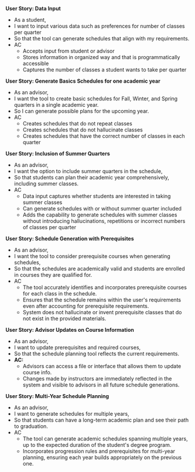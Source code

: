 
**User Story: Data Input**
- As a student,
- I want to input various data such as preferences for number of classes per quarter
- So that the tool can generate schedules that align with my requirements.
- AC
	- Accepts input from student or advisor
	- Stores information in organized way and that is programmatically accessible
	- Captures the number of classes a student wants to take per quarter

**User Story: Generate Basics Schedules for one academic year**
- As an advisor,
- I want the tool to create basic schedules for Fall, Winter, and Spring quarters in a single academic year.
- So I can generate possible plans for the upcoming year.
- AC
	- Creates schedules that do not repeat classes
	- Creates schedules that do not hallucinate classes
	- Creates schedules that have the correct number of classes in each quarter

**User Story: Inclusion of Summer Quarters**
- As an advisor,
- I want the option to include summer quarters in the schedule,
- So that students can plan their academic year comprehensively, including summer classes.
- AC
	- Data input captures whether students are interested in taking summer classes
	- Can generate schedules with or without summer quarter included
	- Adds the capability to generate schedules with summer classes without introducing hallucinations, repetitions or incorrect numbers of classes per quarter

**User Story: Schedule Generation with Prerequisites**
- As an advisor,
- I want the tool to consider prerequisite courses when generating schedules,
- So that the schedules are academically valid and students are enrolled in courses they are qualified for.
- AC
	- The tool accurately identifies and incorporates prerequisite courses for each class in the schedule.
	- Ensures that the schedule remains within the user's requirements even after accounting for prerequisite requirements.
	- System does not hallucinate or invent prerequisite classes that do not exist in the provided materials.

**User Story: Advisor Updates on Course Information**
- As an advisor,
- I want to update prerequisites and required courses,
- So that the schedule planning tool reflects the current requirements.
- **AC:**
    - Advisors can access a file or interface that allows them to update course info.
    - Changes made by instructors are immediately reflected in the system and visible to advisors in all future schedule generations.

**User Story: Multi-Year Schedule Planning**
- As an advisor,
- I want to generate schedules for multiple years,
- So that students can have a long-term academic plan and see their path to graduation.
- AC
	- The tool can generate academic schedules spanning multiple years, up to the expected duration of the student's degree program.
	- Incorporates progression rules and prerequisites for multi-year planning, ensuring each year builds appropriately on the previous one.